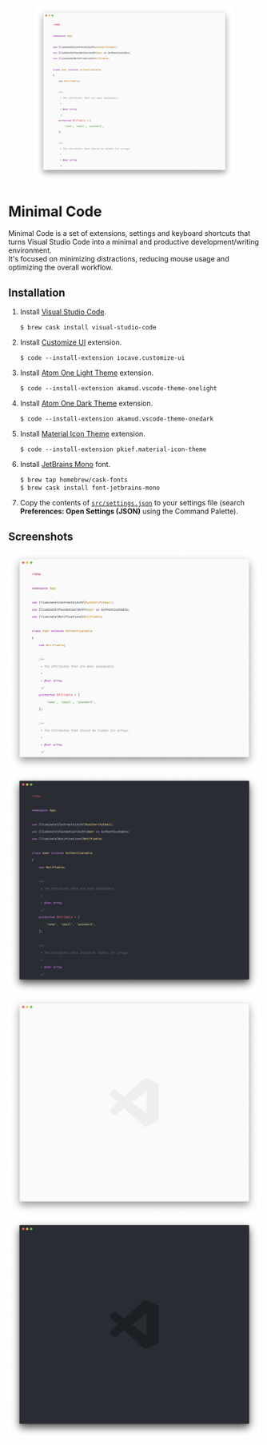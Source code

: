<div align="center"><img src="screenshots/code-light.png" width="400"></div>

# Minimal Code

Minimal Code is a set of extensions, settings and keyboard shortcuts that turns Visual Studio Code into a minimal and productive development/writing environment.  
It's focused on minimizing distractions, reducing mouse usage and optimizing the overall workflow.

## Installation

1. Install [Visual Studio Code](https://code.visualstudio.com/Download).
   ```console
   $ brew cask install visual-studio-code
   ```
2. Install [Customize UI](https://marketplace.visualstudio.com/items?itemName=iocave.customize-ui) extension.
   ```console
   $ code --install-extension iocave.customize-ui
   ```
3. Install [Atom One Light Theme](https://marketplace.visualstudio.com/items?itemName=akamud.vscode-theme-onelight) extension.
   ```console
   $ code --install-extension akamud.vscode-theme-onelight
   ```
4. Install [Atom One Dark Theme](https://marketplace.visualstudio.com/items?itemName=akamud.vscode-theme-onedark) extension.
   ```console
   $ code --install-extension akamud.vscode-theme-onedark
   ```
5. Install [Material Icon Theme](https://marketplace.visualstudio.com/items?itemName=PKief.material-icon-theme) extension.
   ```console
   $ code --install-extension pkief.material-icon-theme
   ```
6. Install [JetBrains Mono](https://www.jetbrains.com/lp/mono/) font.
   ```console
   $ brew tap homebrew/cask-fonts
   $ brew cask install font-jetbrains-mono
   ```
7. Copy the contents of [`src/settings.json`](src/settings.json) to your settings file (search **Preferences: Open Settings (JSON)** using the Command Palette).

## Screenshots

![code light](screenshots/code-light.png)
![code dark](screenshots/code-dark.png)
![empty light](screenshots/empty-light.png)
![empty dark](screenshots/empty-dark.png)
